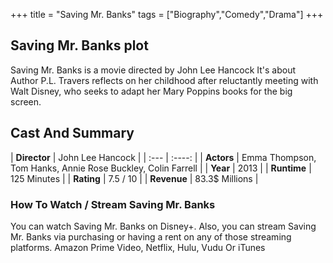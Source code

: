 +++
title = "Saving Mr. Banks"
tags = ["Biography","Comedy","Drama"]
+++
## Saving Mr. Banks plot
Saving Mr. Banks is a movie directed by John Lee Hancock It's about Author P.L. Travers reflects on her childhood after reluctantly meeting with Walt Disney, who seeks to adapt her Mary Poppins books for the big screen.
## Cast And Summary
| **Director**      | John Lee Hancock |
    | :---        |    :----:   |
    |  **Actors** | Emma Thompson, Tom Hanks, Annie Rose Buckley, Colin Farrell |
    | **Year**   | 2013    |
    |  **Runtime** | 125 Minutes |
    |  **Rating** | 7.5 / 10 | 
    |  **Revenue** | 83.3$ Millions |
### How To Watch / Stream Saving Mr. Banks
You can watch Saving Mr. Banks on Disney+.
Also, you can stream Saving Mr. Banks via purchasing or having a rent on any of those streaming platforms.
Amazon Prime Video, Netflix, Hulu, Vudu Or iTunes